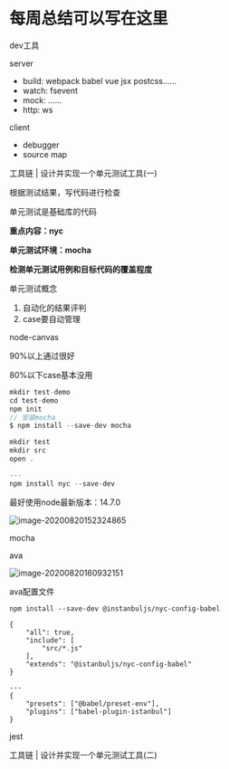 # 每周总结可以写在这里

dev工具

server

- build: webpack babel vue jsx postcss......
- watch: fsevent
- mock: ......
- http: ws

client

- debugger
- source map

工具链 | 设计并实现一个单元测试工具(一)



根据测试结果，写代码进行检查

单元测试是基础库的代码

**重点内容：nyc**

**单元测试环境：mocha**

**检测单元测试用例和目标代码的覆盖程度**

单元测试概念

1. 自动化的结果评判
2. case要自动管理

node-canvas

90%以上通过很好

80%以下case基本没用

```js
mkdir test-demo
cd test-demo
npm init
// 安装mocha
$ npm install --save-dev mocha

mkdir test
mkdir src
open .

---
npm install nyc --save-dev

```

最好使用node最新版本：14.7.0

![image-20200820152324865](E:\program\docsify\docs\asset\image-20200820152324865.png)

mocha

ava

![image-20200820160932151](E:\program\docsify\docs\asset\image-20200820160932151.png)

ava配置文件

`npm install --save-dev @instanbuljs/nyc-config-babel`

```node
{
	"all": true,
	"include": [
		"src/*.js"
	],
	"extends": "@istanbuljs/nyc-config-babel"
}

---
{
	"presets": ["@babel/preset-env"],
	"plugins": ["babel-plugin-istanbul"]
}
```





jest





























工具链 | 设计并实现一个单元测试工具(二)


